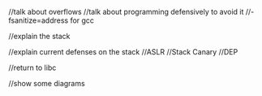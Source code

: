 //talk about overflows
//talk about programming defensively to avoid it
//-fsanitize=address for gcc

//explain the stack

//explain current defenses on the stack
    //ASLR
    //Stack Canary
    //DEP

//return to libc

//show some diagrams
